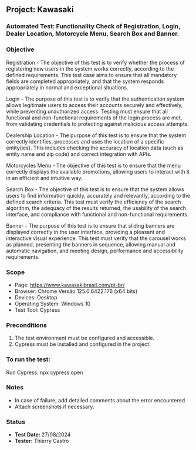 ## Project: Kawasaki 

### Automated Test: Functionality Check of Registration, Login, Dealer Location, Motorcycle Menu, Search Box and Banner.

### Objective
Registration - The objective of this test is to verify whether the process of registering new users in the system works correctly, according to the defined requirements. This test case aims to ensure that all mandatory fields are completed appropriately, and that the system responds appropriately in normal and exceptional situations.

Login - The purpose of this test is to verify that the authentication system allows legitimate users to access their accounts securely and effectively, while preventing unauthorized access. Testing must ensure that all functional and non-functional requirements of the login process are met, from validating credentials to protecting against malicious access attempts.

Dealership Location - The purpose of this test is to ensure that the system correctly identifies, processes and uses the location of a specific entity(ies). This includes checking the accuracy of location data (such as entity name and zip code) and correct integration with APIs. 

Motorcycles Menu - The objective of this test is to ensure that the menu correctly displays the available promotions, allowing users to interact with it in an efficient and intuitive way.

Search Box - The objective of this test is to ensure that the system allows users to find information quickly, accurately and relevantly, according to the defined search criteria. This test must verify the efficiency of the search algorithm, the adequacy of the results returned, the usability of the search interface, and compliance with functional and non-functional requirements.

Banner - The purpose of this test is to ensure that sliding banners are displayed correctly in the user interface, providing a pleasant and interactive visual experience. This test must verify that the carousel works as planned, presenting the banners in sequence, allowing manual and automatic navigation, and meeting design, performance and accessibility requirements.

### Scope
- Page: https://www.kawasakibrasil.com/pt-br/
- Browser: Chrome Versão 125.0.6422.176 (x64 bits)
- Devices: Desktop
- Operating System: Windows 10
- Test Tool: Cypress

### Preconditions
1. The test environment must be configured and accessible.
2. Cypress must be installed and configured in the project.

### To run the test:
Run Cypress: npx cypress open

### Notes
- In case of failure, add detailed comments about the error encountered.
- Attach screenshots if necessary.

### Status
- **Test Date:** 27/08/2024
- **Tester:** Thierry Castro

